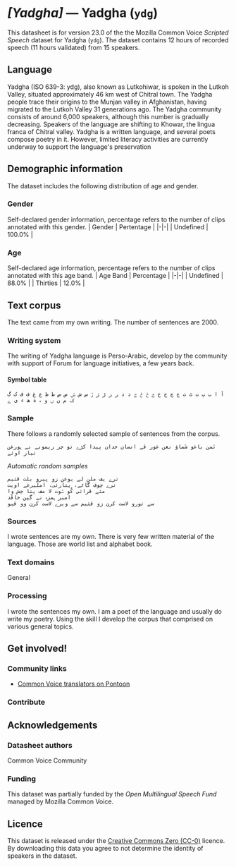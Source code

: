 # *[Yadgha]* &mdash; Yadgha (`ydg`)
This datasheet is for version 23.0 of the the Mozilla Common Voice *Scripted Speech* dataset 
for Yadgha (`ydg`). The dataset contains 12 hours of recorded
speech (11 hours validated) from 15 speakers.

## Language
Yadgha (ISO 639-3: ydg), also known as Lutkohiwar, is spoken in the Lutkoh Valley, situated approximately 46 km west of Chitral town. The Yadgha people trace their origins to the Munjan valley in Afghanistan, having migrated to the Lutkoh Valley 31 generations ago. The Yadgha community consists of around 6,000 speakers, although this number is gradually decreasing. Speakers of the language are shifting to Khowar, the lingua franca of Chitral valley.  Yadgha is a written language, and several poets compose poetry in it. However, limited literacy activities are currently underway to support the language's preservation
<!-- {{LANGUAGE_DESCRIPTION}} -->
<!-- Provide a brief (1-2 paragraph) description of your language -->
<!-- ### Variants -->
<!-- {{VARIANT_DESCRIPTION}} -->
<!-- @ OPTIONAL @ -->
<!-- Describe the variants (MCV variants) of your language -->
<!-- Original Answer: -->
<!-- There is no different variety of the language. -->

## Demographic information
The dataset includes the following distribution of age and gender.
<!-- You can get a lot of the information in this section from https://analyzer.cv-toolbox.web.tr/browse -->

### Gender
Self-declared gender information, percentage refers to the number of clips annotated with this gender.
| Gender | Pertentage |
|-|-|
| Undefined | 100.0% |
<!-- {{GENDER_TABLE}} -->
<!-- @ AUTOMATICALLY GENERATED @ -->
<!-- | Gender | Frequency |
|--------|-----------|
| male, masculine | ? |
| undeclared | ? |
| female, feminine | ? | -->

### Age
Self-declared age information, percentage refers to the number of clips annotated with this age band.
| Age Band | Percentage |
|-|-|
| Undefined | 88.0% |
| Thirties | 12.0% |
<!-- {{AGE_TABLE}} -->
<!-- @ AUTOMATICALLY GENERATED @ -->
<!-- | Age band | Frequency |
|----------|-----------|
| teens | ? |
| twenties | ? |
| thirties | ? |
| fourties | ? |
| fifties | ? |
   ...if other age ranges are present in your data, add rows... -->

## Text corpus
The text came from my own writing.  The number of sentences are 2000.
<!-- {{TEXT_CORPUS_DESCRIPTION}} -->
<!-- @ OPTIONAL @ -->
<!-- An overview of the text corpus, with information such as average length (in characters and words) of validated sentences. -->

### Writing system
The writing of Yadgha language is Perso-Arabic, develop by the community with support of Forum for language initiatives, a few years back.
<!-- {{WRITING_SYSTEM_DESCRIPTION}} -->
<!-- @ OPTIONAL @ -->
<!-- A description of the writing system (or writing systems) used in the text corpus -->

#### Symbol table
```آ ا ب پ ت ٹ ث ج چ ح خ ݯ ځ څ ݮ د ذ ر ز ڑ ژ ݱ س ش ݰ ص ض ط ظ ع غ ف ڤ ک گ ګ م ن ں و ہ ة ھ ء ی ے```
<!-- {{ALPHABET_TABLE}} -->
<!-- @ OPTIONAL @ -->
<!-- If the writing system is alphabetic, you can include the valid alphabet here -->

### Sample
There follows a randomly selected sample of sentences from the corpus.
```
نَمن یاغو شَماؤ نغن غور ڤے انسان خدان پیدا کڑے تو چر زیمونے نے ہورغن تیار اوئے
```

*Automatic random samples*

```
ترے یف ملن لے یوغن زو پیرو بلت ڤئیم
ترے چوف گاٹے، پتارئی، املیرغے اویت
مئے ڤرائی کُو ݰوت لا مف پتا چش وا
امیر ہمزہ نے گپن خاڤد
سے تورو لاست کرن زو ڤئیم سے ویرے لاست کرن وو ڤیو
```
<!-- {{SENTENCES_SAMPLE}} -->

### Sources
I wrote sentences are my own. There is very few written material of the language. Those are world list and alphabet book.
<!-- {{SOURCES_LIST}} -->
<!-- @ OPTIONAL @ -->
<!-- A list of sentence sources, can be curated to the top-N -->

### Text domains
General
<!-- {{TEXT_DOMAIN_DESCRIPTION}} -->
<!-- @ OPTIONAL @ -->
<!-- What text domains are represented in the corpus? -->

### Processing
I wrote the sentences my own. I am a poet of the language and usually do write my poetry. Using the skill I develop the corpus that comprised on various general topics.
<!-- {{PROCESSING_DESCRIPTION}} -->
<!-- @ OPTIONAL @ -->
<!-- How has the text data been processed -->

## Get involved!

### Community links
* [Common Voice translators on Pontoon](https://pontoon.mozilla.org/ydg/common-voice/contributors/)

### Contribute
<!-- {{CONTRIBUTE_LINKS_LIST}} -->
<!-- Here you can include links for how to contribute to the dataset -->

## Acknowledgements

### Datasheet authors
Common Voice Community
<!-- {{DATASHEET_AUTHORS_LIST}} -->
<!-- A list in the format of: Your Name <email@email.com> -->

### Funding
This dataset was partially funded by the *Open Multilingual Speech Fund* managed by Mozilla Common Voice.
<!-- {{FUNDING_DESCRIPTION}} -->
<!-- @ OPTIONAL @ -->
<!-- If you received any funding, you can include the acknowledgement here -->

## Licence
This dataset is released under the [Creative Commons Zero (CC-0)](https://creativecommons.org/public-domain/cc0/) licence. By downloading this data
you agree to not determine the identity of speakers in the dataset.